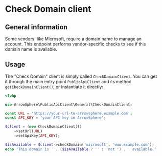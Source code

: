 # Check Domain client

## General information

Some vendors, like Microsoft, require a domain name to manage an account.
This endpoint performs vendor-specific checks to see if this domain name is available.

## Usage

The "Check Domain" client is simply called `CheckDomainClient`.
You can get it through the main entry point `PublicApiClient` and its method `getCheckDomainClient()`, or instantiate it directly:

```php
<?php

use ArrowSphere\PublicApiClient\General\CheckDomainClient;

const URL = 'https://your-url-to-arrowsphere.example.com';
const API_KEY = 'your API key in ArrowSphere';

$client = (new CheckDomainClient())
    ->setUrl(URL)
    ->setApiKey(API_KEY);

$isAvailable = $client->checkDomain('microsoft', 'www.example.com');
echo 'This domain is ' . ($isAvailable ? '' : 'not ') . ' available.' . PHP_EOL;
```
